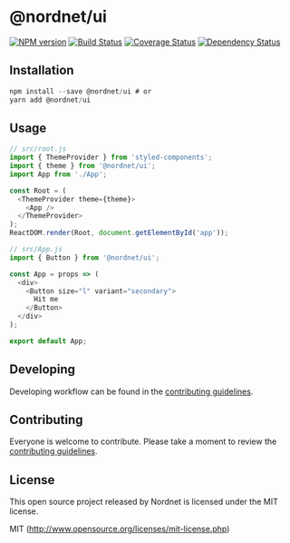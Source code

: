 # @nordnet/ui

[![NPM version][npm-image]][npm-url]
[![Build Status][travis-image]][travis-url]
[![Coverage Status][codecov-image]][codecov-url]
[![Dependency Status][depstat-image]][depstat-url]

## Installation

```js
npm install --save @nordnet/ui # or
yarn add @nordnet/ui
```

## Usage

```javascript
// src/root.js
import { ThemeProvider } from 'styled-components';
import { theme } from '@nordnet/ui';
import App from './App';

const Root = (
  <ThemeProvider theme={theme}>
    <App />
  </ThemeProvider>
);
ReactDOM.render(Root, document.getElementById('app'));

// src/App.js
import { Button } from '@nordnet/ui';

const App = props => (
  <div>
    <Button size="l" variant="secondary">
      Hit me
    </Button>
  </div>
);

export default App;
```

## Developing

Developing workflow can be found in the [contributing guidelines](CONTRIBUTING.md).

## Contributing

Everyone is welcome to contribute. Please take a moment to review the [contributing guidelines](CONTRIBUTING.md).

## License

This open source project released by Nordnet is licensed under the MIT license.

MIT (http://www.opensource.org/licenses/mit-license.php)

[npm-url]: https://npmjs.org/package/@nordnet/ui
[npm-image]: https://img.shields.io/npm/v/@nordnet/ui/latest.svg
[travis-url]: https://travis-ci.com/nordnet/ui/
[travis-image]: https://img.shields.io/travis/com/nordnet/ui.svg?style=flat-square
[codecov-url]: https://codecov.io/gh/nordnet/ui
[codecov-image]: https://img.shields.io/codecov/c/github/nordnet/ui.svg?style=flat-square
[depstat-url]: https://david-dm.org/nordnet/ui
[depstat-image]: https://david-dm.org/nordnet/ui.svg?style=flat-square

